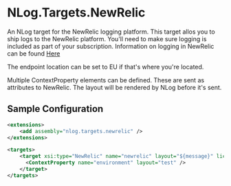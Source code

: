 # NLog.Targets.NewRelic

An NLog target for the NewRelic logging platform.
This target allos you to ship logs to the NewRelic platform. You'll need to make sure logging is included as part of your subscription. Information on logging in NewRelic can be found [Here](https://docs.newrelic.com/docs/logs/log-management/get-started/get-started-log-management)

The endpoint location can be set to EU if that's where you're located.

Multiple ContextProperty elements can be defined. These are sent as attributes to NewRelic. The layout will be rendered by NLog before it's sent.

## Sample Configuration

```xml
<extensions>
    <add assembly="nlog.targets.newrelic" />
</extensions>

<targets>
    <target xsi:type="NewRelic" name="newrelic" layout="${message}" licenceKey="your licence key" endpointLocation="EU|US">
      <ContextProperty name="environment" layout="test" />
    </target>
</targets>
```